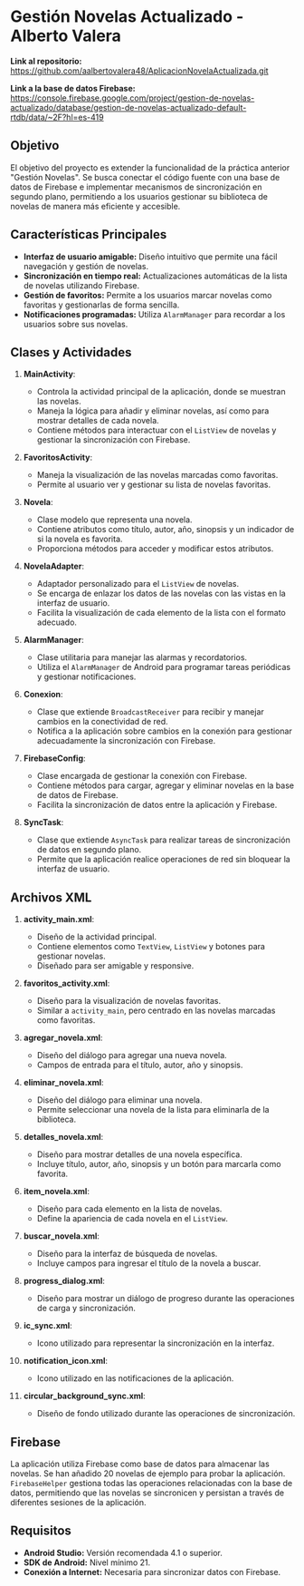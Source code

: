 # Gestión Novelas Actualizado - Alberto Valera

**Link al repositorio:**  https://github.com/aalbertovalera48/AplicacionNovelaActualizada.git

**Link a la base de datos Firebase:** https://console.firebase.google.com/project/gestion-de-novelas-actualizado/database/gestion-de-novelas-actualizado-default-rtdb/data/~2F?hl=es-419

## Objetivo

El objetivo del proyecto es extender la funcionalidad de la práctica anterior "Gestión Novelas". Se busca conectar el código fuente con una base de datos de Firebase e implementar mecanismos de sincronización en segundo plano, permitiendo a los usuarios gestionar su biblioteca de novelas de manera más eficiente y accesible.

## Características Principales

- **Interfaz de usuario amigable:** Diseño intuitivo que permite una fácil navegación y gestión de novelas.
- **Sincronización en tiempo real:** Actualizaciones automáticas de la lista de novelas utilizando Firebase.
- **Gestión de favoritos:** Permite a los usuarios marcar novelas como favoritas y gestionarlas de forma sencilla.
- **Notificaciones programadas:** Utiliza `AlarmManager` para recordar a los usuarios sobre sus novelas.

## Clases y Actividades

1. **MainActivity**: 
   - Controla la actividad principal de la aplicación, donde se muestran las novelas.
   - Maneja la lógica para añadir y eliminar novelas, así como para mostrar detalles de cada novela.
   - Contiene métodos para interactuar con el `ListView` de novelas y gestionar la sincronización con Firebase.

2. **FavoritosActivity**: 
   - Maneja la visualización de las novelas marcadas como favoritas.
   - Permite al usuario ver y gestionar su lista de novelas favoritas.

3. **Novela**: 
   - Clase modelo que representa una novela.
   - Contiene atributos como título, autor, año, sinopsis y un indicador de si la novela es favorita.
   - Proporciona métodos para acceder y modificar estos atributos.

4. **NovelaAdapter**: 
   - Adaptador personalizado para el `ListView` de novelas.
   - Se encarga de enlazar los datos de las novelas con las vistas en la interfaz de usuario.
   - Facilita la visualización de cada elemento de la lista con el formato adecuado.

5. **AlarmManager**: 
   - Clase utilitaria para manejar las alarmas y recordatorios.
   - Utiliza el `AlarmManager` de Android para programar tareas periódicas y gestionar notificaciones.

6. **Conexion**: 
   - Clase que extiende `BroadcastReceiver` para recibir y manejar cambios en la conectividad de red.
   - Notifica a la aplicación sobre cambios en la conexión para gestionar adecuadamente la sincronización con Firebase.

7. **FirebaseConfig**: 
   - Clase encargada de gestionar la conexión con Firebase.
   - Contiene métodos para cargar, agregar y eliminar novelas en la base de datos de Firebase.
   - Facilita la sincronización de datos entre la aplicación y Firebase.

8. **SyncTask**: 
   - Clase que extiende `AsyncTask` para realizar tareas de sincronización de datos en segundo plano.
   - Permite que la aplicación realice operaciones de red sin bloquear la interfaz de usuario.

## Archivos XML

1. **activity_main.xml**: 
   - Diseño de la actividad principal.
   - Contiene elementos como `TextView`, `ListView` y botones para gestionar novelas.
   - Diseñado para ser amigable y responsive.

2. **favoritos_activity.xml**: 
   - Diseño para la visualización de novelas favoritas.
   - Similar a `activity_main`, pero centrado en las novelas marcadas como favoritas.

3. **agregar_novela.xml**: 
   - Diseño del diálogo para agregar una nueva novela.
   - Campos de entrada para el título, autor, año y sinopsis.

4. **eliminar_novela.xml**: 
   - Diseño del diálogo para eliminar una novela.
   - Permite seleccionar una novela de la lista para eliminarla de la biblioteca.

5. **detalles_novela.xml**: 
   - Diseño para mostrar detalles de una novela específica.
   - Incluye título, autor, año, sinopsis y un botón para marcarla como favorita.

6. **item_novela.xml**: 
   - Diseño para cada elemento en la lista de novelas.
   - Define la apariencia de cada novela en el `ListView`.

7. **buscar_novela.xml**: 
   - Diseño para la interfaz de búsqueda de novelas.
   - Incluye campos para ingresar el título de la novela a buscar.

8. **progress_dialog.xml**: 
   - Diseño para mostrar un diálogo de progreso durante las operaciones de carga y sincronización.

9. **ic_sync.xml**: 
   - Icono utilizado para representar la sincronización en la interfaz.

10. **notification_icon.xml**: 
    - Icono utilizado en las notificaciones de la aplicación.

11. **circular_background_sync.xml**: 
    - Diseño de fondo utilizado durante las operaciones de sincronización.

## Firebase

La aplicación utiliza Firebase como base de datos para almacenar las novelas. Se han añadido 20 novelas de ejemplo para probar la aplicación. `FirebaseHelper` gestiona todas las operaciones relacionadas con la base de datos, permitiendo que las novelas se sincronicen y persistan a través de diferentes sesiones de la aplicación.

## Requisitos

- **Android Studio:** Versión recomendada 4.1 o superior.
- **SDK de Android:** Nivel mínimo 21.
- **Conexión a Internet:** Necesaria para sincronizar datos con Firebase.

